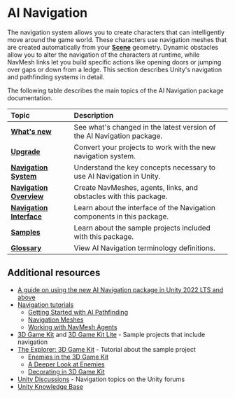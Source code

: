 # AI Navigation

The navigation system allows you to create characters that can intelligently move around the game world. These characters use navigation meshes that are created automatically from your [**Scene**][1] geometry. Dynamic obstacles allow you to alter the navigation of the characters at runtime, while NavMesh links let you build specific actions like opening doors or jumping over gaps or down from a ledge. This section describes Unity's navigation and pathfinding systems in detail.

The following table describes the main topics of the AI Navigation package documentation.

| **Topic**                                      | **Description**                                             |
|:-----------------------------------------------|:------------------------------------------------------------|
| [**What's new**](./whats-new.md) | See what's changed in the latest version of the AI Navigation package. |
| [**Upgrade**](./UpgradeGuide.md) | Convert your projects to work with the new navigation system. |
| [**Navigation System**](./NavigationSystem.md)      | Understand the key concepts necessary to use AI Navigation in Unity. |
| [**Navigation Overview**](./NavigationOverview.md)  | Create NavMeshes, agents, links, and obstacles with this package. |
| [**Navigation Interface**](./Reference.md)          | Learn about the interface of the Navigation components in this package. |
| [**Samples**](./Samples.md)                         | Learn about the sample projects included with this package. |
| [**Glossary**](./Glossary.md)                       | View AI Navigation terminology definitions. |

## Additional resources
- [A guide on using the new AI Navigation package in Unity 2022 LTS and above](https://discussions.unity.com/t/a-guide-on-using-the-new-ai-navigation-package-in-unity-2022-lts-and-above)
- [Navigation tutorials](http://unity3d.com/learn/tutorials/topics/navigation)
    - [Getting Started with AI Pathfinding](https://learn.unity.com/project/beginner-ai-pathfinding)
    - [Navigation Meshes](https://learn.unity.com/project/navigation-meshes)
    - [Working with NavMesh Agents](https://learn.unity.com/tutorial/working-with-navmesh-agents)
- [3D Game Kit](https://assetstore.unity.com/packages/templates/tutorials/unity-learn-3d-game-kit-115747) and [3D Game Kit Lite](https://assetstore.unity.com/packages/templates/tutorials/3d-game-kit-lite-135162) - Sample projects that include navigation
- [The Explorer: 3D Game Kit](https://learn.unity.com/project/3d-game-kit?uv=2020.3) - Tutorial about the sample project
    - [Enemies in the 3D Game Kit](https://learn.unity.com/tutorial/quick-start?uv=2020.3&projectId=5c514897edbc2a001fd5bdd0#5c7f8528edbc2a002053b746)
    - [A Deeper Look at Enemies](https://learn.unity.com/tutorial/3d-game-kit-walkthrough?uv=2020.3&projectId=5c514897edbc2a001fd5bdd0#5c7f8528edbc2a002053b753)
    - [Decorating in 3D Game Kit](https://learn.unity.com/tutorial/quick-start?uv=2020.3&projectId=5c514897edbc2a001fd5bdd0#5c7f8528edbc2a002053b746)
- [Unity Discussions](https://discussions.unity.com/tag/navigation) - Navigation topics on the Unity forums
- [Unity Knowledge Base](https://support.unity3d.com/hc/en-us)

[1]: ./Glossary.md#scene "A Scene contains the environments and menus of your game. Think of each unique Scene file as a unique level. In each Scene, you place your environments, obstacles, and decorations, essentially designing and building your game in pieces."
